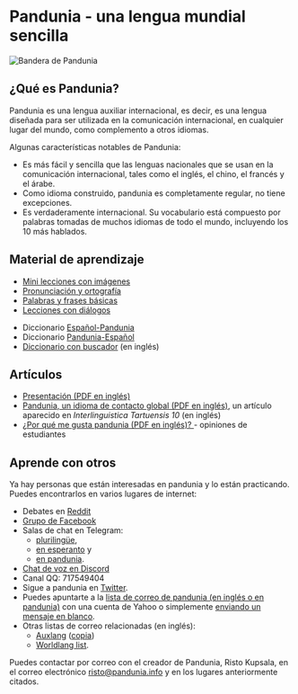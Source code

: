 Pandunia - una lengua mundial sencilla
======================================

![](http://www.pandunia.info/bandir/bandir.png "Bandera de Pandunia")

## ¿Qué es Pandunia?

Pandunia es una lengua auxiliar internacional, es decir, es una lengua diseñada
para ser utilizada en la comunicación internacional, en cualquier lugar del
mundo, como complemento a otros idiomas.

Algunas características notables de Pandunia:

- Es más fácil y sencilla que las lenguas nacionales que se usan en la
  comunicación internacional, tales como el inglés, el chino, el francés y el
  árabe.
- Como idioma construido, pandunia es completamente regular, no tiene
  excepciones.
- Es verdaderamente internacional. Su vocabulario está compuesto por palabras
  tomadas de muchos idiomas de todo el mundo, incluyendo los 10 más hablados.

## Material de aprendizaje

- [Mini lecciones con imágenes](http://www.pandunia.info/pandunia/mini_darse.html)
- [Pronunciación y ortografía](abc.md)
- [Palabras y frases básicas](fraze.md)
- [Lecciones con diálogos](darse.md)

<!-- - [Gramática](kanun.md) -->

- Diccionario [Español-Pandunia](espani-pandunia.md)
- Diccionario [Pandunia-Español](pandunia-espani.md)
- [Diccionario con buscador](tiddly.html) (en inglés)

## Artículos

<!-- - [Pandunia - un idioma nuevo](dunia_pijin.md) -->
- [Presentación (PDF en inglés)](Pandunia-presentation.pdf)
- [Pandunia, un idioma de contacto
  global (PDF en inglés)](http://www.pandunia.info/makal/Pandunia_in_Interlinguistica_Tartuensis_10.pdf),
  un artículo aparecido en *Interlinguistica Tartuensis 10* (en inglés)
- [¿Por qué me gusta pandunia (PDF en inglés)?
  ](http://www.pandunia.info/makal/Why_do_I_like_Pandunia.pdf) - opiniones de
  estudiantes

## Aprende con otros

Ya hay personas que están interesadas en pandunia y lo están practicando.
Puedes encontrarlos en varios lugares de internet: 

- Debates en [Reddit](https://www.reddit.com/r/pandunia/)
- [Grupo de Facebook](http://www.facebook.com/groups/pandunia)
- Salas de chat en Telegram:
    * [plurilingüe](https://t.me/joinchat/AAAAAEPVsifmS6xRLAlxVA), 
    * [en esperanto](https://pandunia.telegramo.org/) y 
    * [en pandunia](https://t.me/joinchat/AAAAAENlKqzlMtGkrmf5rg).
- [Chat de voz en Discord](https://discord.gg/FWavWeG)
- Canal QQ: 717549404
- Sigue a pandunia en [Twitter](https://twitter.com/pandunia_).
- Puedes apuntarte a la [lista de correo de pandunia (en inglés o en
  pandunia)](https://groups.yahoo.com/neo/groups/pandunia/info) con una cuenta
  de Yahoo o simplemente [enviando un mensaje en
  blanco](mailto:pandunia-subscribe@yahoogroups.com).
- Otras listas de correo relacionadas (en inglés):
    * [Auxlang](https://listserv.brown.edu/archives/auxlang.html)
      ([copia](https://groups.yahoo.com/neo/groups/Auxlang/info))
    * [Worldlang list](https://groups.yahoo.com/neo/groups/Worldlanglist/info).

Puedes contactar por correo con el creador de Pandunia, Risto Kupsala, en el
correo electrónico [risto@pandunia.info](mailto:risto@pandunia.info) y en los
lugares anteriormente citados.
